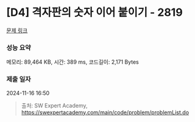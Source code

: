 # [D4] 격자판의 숫자 이어 붙이기 - 2819 

[문제 링크](https://swexpertacademy.com/main/code/problem/problemDetail.do?contestProbId=AV7I5fgqEogDFAXB) 

### 성능 요약

메모리: 89,464 KB, 시간: 389 ms, 코드길이: 2,171 Bytes

### 제출 일자

2024-11-16 16:50



> 출처: SW Expert Academy, https://swexpertacademy.com/main/code/problem/problemList.do